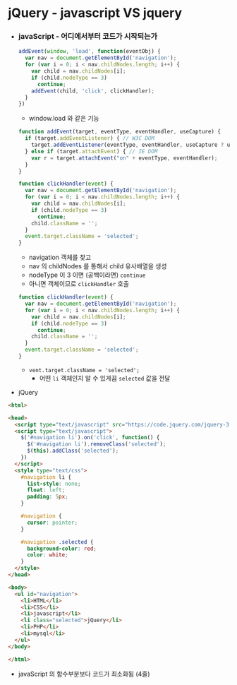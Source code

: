 # jQuery - javascript VS jquery

- ### javaScript - 어디에서부터 코드가 시작되는가

  ```javascript
  addEvent(window, 'load', function(eventObj) {
    var nav = document.getElementById('navigation');
    for (var i = 0; i < nav.childNodes.length; i++) {
      var child = nav.childNodes[i];
      if (child.nodeType == 3)
        continue;
      addEvent(child, 'click', clickHandler);
    }
  })
  ```

  - window.load 와 같은 기능

  ```javascript
  function addEvent(target, eventType, eventHandler, useCapture) {
    if (target.addEventListener) { // W3C DOM
      target.addEventListener(eventType, eventHandler, useCapture ? useCapture : false);
    } else if (target.attachEvent) { // IE DOM
      var r = target.attachEvent("on" + eventType, eventHandler);
    }
  }
  ```

  ```javascript
  function clickHandler(event) {
    var nav = document.getElementById('navigation');
    for (var i = 0; i < nav.childNodes.length; i++) {
      var child = nav.childNodes[i];
      if (child.nodeType == 3)
        continue;
      child.className = '';
    }
    event.target.className = 'selected';
  }
  ```

  - navigation 객체를 찾고
  - nav 의 childNodes 를 통해서 child 유사배열을 생성
  - nodeType 이 3 이면 (공백이라면) `continue`
  - 아니면 객체이므로 `clickHandler` 호출

  ```javascript
  function clickHandler(event) {
    var nav = document.getElementById('navigation');
    for (var i = 0; i < nav.childNodes.length; i++) {
      var child = nav.childNodes[i];
      if (child.nodeType == 3)
        continue;
      child.className = '';
    }
    event.target.className = 'selected';
  }
  ```

  - `vent.target.className = 'selected';`
    - 어떤 `li` 객체인지 알 수 있게끔 `selected` 값을 전달

- jQuery

```html
<html>

<head>
  <script type="text/javascript" src="https://code.jquery.com/jquery-3.3.1.min.js"></script>
  <script type="text/javascript">
    $('#navigation li').on('click', function() {
      $('#navigation li').removeClass('selected');
      $(this).addClass('selected');
    })
  </script>
  <style type="text/css">
    #navigation li {
      list-style: none;
      float: left;
      padding: 5px;
    }

    #navigation {
      cursor: pointer;
    }

    #navigation .selected {
      background-color: red;
      color: white;
    }
  </style>
</head>

<body>
  <ul id="navigation">
    <li>HTML</li>
    <li>CSS</li>
    <li>javascript</li>
    <li class="selected">jQuery</li>
    <li>PHP</li>
    <li>mysql</li>
  </ul>
</body>

</html>
```

- javaScript 의 함수부분보다 코드가 최소화됨 (4줄)